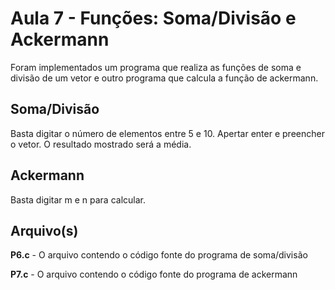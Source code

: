# Aula 7 - Funções: Soma/Divisão e Ackermann

Foram implementados um programa que realiza as funções de soma e divisão de um vetor e outro programa que calcula a função de ackermann.

## Soma/Divisão

Basta digitar o número de elementos entre 5 e 10. Apertar enter e preencher o vetor. O resultado mostrado será a média.

## Ackermann

Basta digitar m e n para calcular.

## Arquivo(s)

**P6.c** - O arquivo contendo o código fonte do programa de soma/divisão

**P7.c** - O arquivo contendo o código fonte do programa de ackermann